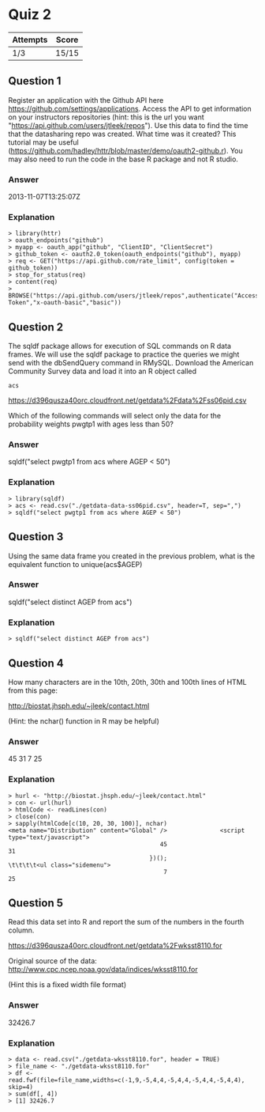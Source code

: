 Quiz 2
======

|Attempts|Score|
|--------|-----|
|     1/3|15/15|

Question 1
----------
Register an application with the Github API here https://github.com/settings/applications. Access the API to get information on your instructors repositories (hint: this is the url you want "https://api.github.com/users/jtleek/repos"). Use this data to find the time that the datasharing repo was created. What time was it created? This tutorial may be useful (https://github.com/hadley/httr/blob/master/demo/oauth2-github.r). You may also need to run the code in the base R package and not R studio.

### Answer
2013-11-07T13:25:07Z

### Explanation

    > library(httr)
    > oauth_endpoints("github")
    > myapp <- oauth_app("github", "ClientID", "ClientSecret")
    > github_token <- oauth2.0_token(oauth_endpoints("github"), myapp)
    > req <- GET("https://api.github.com/rate_limit", config(token = github_token))
    > stop_for_status(req)
    > content(req)
    > BROWSE("https://api.github.com/users/jtleek/repos",authenticate("Access Token","x-oauth-basic","basic"))


Question 2
----------
The sqldf package allows for execution of SQL commands on R data frames. We will use the sqldf package to practice the queries we might send with the dbSendQuery command in RMySQL. Download the American Community Survey data and load it into an R object called

    acs
    
https://d396qusza40orc.cloudfront.net/getdata%2Fdata%2Fss06pid.csv 

Which of the following commands will select only the data for the probability weights pwgtp1 with ages less than 50?

### Answer
sqldf("select pwgtp1 from acs where AGEP < 50")

### Explanation
    
    > library(sqldf)
    > acs <- read.csv("./getdata-data-ss06pid.csv", header=T, sep=",")
    > sqldf("select pwgtp1 from acs where AGEP < 50")


Question 3
----------
Using the same data frame you created in the previous problem, what is the equivalent function to unique(acs$AGEP)

### Answer
sqldf("select distinct AGEP from acs")

### Explanation

    > sqldf("select distinct AGEP from acs")


Question 4
----------
How many characters are in the 10th, 20th, 30th and 100th lines of HTML from this page: 

http://biostat.jhsph.edu/~jleek/contact.html 

(Hint: the nchar() function in R may be helpful)

### Answer
45 31 7 25

### Explanation

    > hurl <- "http://biostat.jhsph.edu/~jleek/contact.html" 
    > con <- url(hurl)
    > htmlCode <- readLines(con)
    > close(con)
    > sapply(htmlCode[c(10, 20, 30, 100)], nchar)
    <meta name="Distribution" content="Global" />               <script type="text/javascript"> 
                                               45                                            31 
                                            })();                 \t\t\t\t<ul class="sidemenu"> 
                                                7                                            25 


Question 5
----------
Read this data set into R and report the sum of the numbers in the fourth column. 

https://d396qusza40orc.cloudfront.net/getdata%2Fwksst8110.for 

Original source of the data: http://www.cpc.ncep.noaa.gov/data/indices/wksst8110.for 

(Hint this is a fixed width file format)

### Answer
32426.7

### Explanation

    > data <- read.csv("./getdata-wksst8110.for", header = TRUE)
    > file_name <- "./getdata-wksst8110.for"
    > df <- read.fwf(file=file_name,widths=c(-1,9,-5,4,4,-5,4,4,-5,4,4,-5,4,4), skip=4)
    > sum(df[, 4])
    > [1] 32426.7

